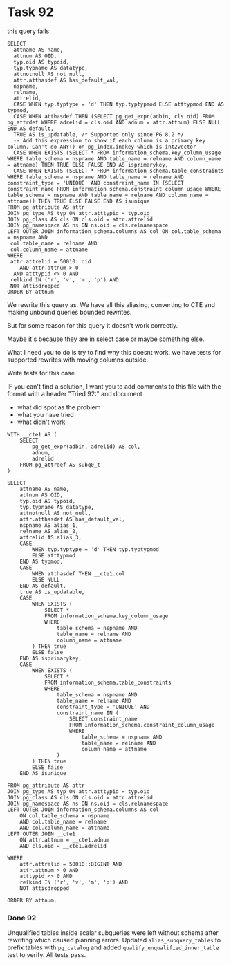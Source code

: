 # Task 92

this query fails 

```
SELECT
  attname AS name,
  attnum AS OID,
  typ.oid AS typoid,
  typ.typname AS datatype,
  attnotnull AS not_null,
  attr.atthasdef AS has_default_val,
  nspname,
  relname,
  attrelid,
  CASE WHEN typ.typtype = 'd' THEN typ.typtypmod ELSE atttypmod END AS typmod,
  CASE WHEN atthasdef THEN (SELECT pg_get_expr(adbin, cls.oid) FROM pg_attrdef WHERE adrelid = cls.oid AND adnum = attr.attnum) ELSE NULL END AS default,
  TRUE AS is_updatable, /* Supported only since PG 8.2 */
  -- Add this expression to show if each column is a primary key column. Can't do ANY() on pg_index.indkey which is int2vector
  CASE WHEN EXISTS (SELECT * FROM information_schema.key_column_usage WHERE table_schema = nspname AND table_name = relname AND column_name = attname) THEN TRUE ELSE FALSE END AS isprimarykey,
  CASE WHEN EXISTS (SELECT * FROM information_schema.table_constraints WHERE table_schema = nspname AND table_name = relname AND constraint_type = 'UNIQUE' AND constraint_name IN (SELECT constraint_name FROM information_schema.constraint_column_usage WHERE table_schema = nspname AND table_name = relname AND column_name = attname)) THEN TRUE ELSE FALSE END AS isunique 
FROM pg_attribute AS attr
JOIN pg_type AS typ ON attr.atttypid = typ.oid
JOIN pg_class AS cls ON cls.oid = attr.attrelid
JOIN pg_namespace AS ns ON ns.oid = cls.relnamespace
LEFT OUTER JOIN information_schema.columns AS col ON col.table_schema = nspname AND
 col.table_name = relname AND
 col.column_name = attname
WHERE
 attr.attrelid = 50010::oid
    AND attr.attnum > 0
  AND atttypid <> 0 AND
 relkind IN ('r', 'v', 'm', 'p') AND
 NOT attisdropped 
ORDER BY attnum        
```

We rewrite this query as. We have all this aliasing, converting to CTE and making unbound queries bounded rewrites.

But for some reason for this query it doesn't work correctly. 

Maybe it's because they are in select case or maybe something else.

What I need you to do is try to find why this doesnt work. we have tests for supported rewrites with moving columns outside. 

Write tests for this case 

IF you can't find a solution, I want you to add comments to this file with the format with a header "Tried 92:" and document
- what did spot as the problem
- what you have tried
- what didn't work


```
WITH __cte1 AS (
    SELECT
        pg_get_expr(adbin, adrelid) AS col,
        adnum,
        adrelid
    FROM pg_attrdef AS subq0_t
)

SELECT
    attname AS name,
    attnum AS OID,
    typ.oid AS typoid,
    typ.typname AS datatype,
    attnotnull AS not_null,
    attr.atthasdef AS has_default_val,
    nspname AS alias_1,
    relname AS alias_2,
    attrelid AS alias_3,
    CASE
        WHEN typ.typtype = 'd' THEN typ.typtypmod
        ELSE atttypmod
    END AS typmod,
    CASE
        WHEN atthasdef THEN __cte1.col
        ELSE NULL
    END AS default,
    true AS is_updatable,
    CASE
        WHEN EXISTS (
            SELECT *
            FROM information_schema.key_column_usage
            WHERE
                table_schema = nspname AND
                table_name = relname AND
                column_name = attname
        ) THEN true
        ELSE false
    END AS isprimarykey,
    CASE
        WHEN EXISTS (
            SELECT *
            FROM information_schema.table_constraints
            WHERE
                table_schema = nspname AND
                table_name = relname AND
                constraint_type = 'UNIQUE' AND
                constraint_name IN (
                    SELECT constraint_name
                    FROM information_schema.constraint_column_usage
                    WHERE
                        table_schema = nspname AND
                        table_name = relname AND
                        column_name = attname
                )
        ) THEN true
        ELSE false
    END AS isunique

FROM pg_attribute AS attr
JOIN pg_type AS typ ON attr.atttypid = typ.oid
JOIN pg_class AS cls ON cls.oid = attr.attrelid
JOIN pg_namespace AS ns ON ns.oid = cls.relnamespace
LEFT OUTER JOIN information_schema.columns AS col
    ON col.table_schema = nspname
    AND col.table_name = relname
    AND col.column_name = attname
LEFT OUTER JOIN __cte1
    ON attr.attnum = __cte1.adnum
    AND cls.oid = __cte1.adrelid

WHERE
    attr.attrelid = 50010::BIGINT AND
    attr.attnum > 0 AND
    atttypid <> 0 AND
    relkind IN ('r', 'v', 'm', 'p') AND
    NOT attisdropped

ORDER BY attnum;
```

### Done 92
Unqualified tables inside scalar subqueries were left without schema after rewriting which caused planning errors. Updated `alias_subquery_tables` to prefix tables with `pg_catalog` and added `qualify_unqualified_inner_table` test to verify. All tests pass.
